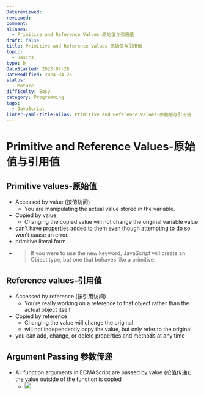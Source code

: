 ```yaml
---
Datereviewed: 
reviewed: 
comment: 
aliases:
  - Primitive and Reference Values-原始值与引用值
draft: false
title: Primitive and Reference Values-原始值与引用值
topic:
  - Basics
type: D
DateStarted: 2023-07-28
DateModified: 2024-04-25
status:
  - Mature
difficulty: Easy
category: Programming
tags:
  - JavaScript
linter-yaml-title-alias: Primitive and Reference Values-原始值与引用值
---
```


# Primitive and Reference Values-原始值与引用值

## Primitive values-原始值

- Accessed by value (按值访问)
  - You are manipulating the actual value stored in the variable.
- Copied by value
  - Changing the copied value will not change the original variable value
- can’t have properties added to them even though attempting to do so won’t cause an error.
- primitive literal form
- > If you were to use the new keyword, JavaScript will create an Object type, but one that behaves like a primitive.

## Reference values-引用值

- Accessed by reference (按引用访问)
  - You’re really working on a reference to that object rather than the actual object itself
- Copied by reference
  - Changing the value will change the original
  - will not independently copy the value, but only refer to the original
- you can add, change, or delete properties and methods at any time

## Argument Passing 参数传递

- All function arguments in ECMAScript are passed by value (按值传递); the value outside of the function is copied
  - ![](https://cdn.jsdelivr.net/gh/jenniferwonder/bimg/programming/C04VariablesScopeMemory-5-x88-y399.png)
